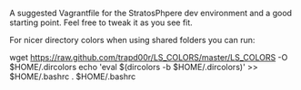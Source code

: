 A suggested Vagrantfile for the StratosPhpere dev environment and a good starting point. Feel free to tweak it as you see fit.

For nicer directory colors when using shared folders you can run: 

wget https://raw.github.com/trapd00r/LS_COLORS/master/LS_COLORS -O $HOME/.dircolors
echo 'eval $(dircolors -b $HOME/.dircolors)' >> $HOME/.bashrc
. $HOME/.bashrc
